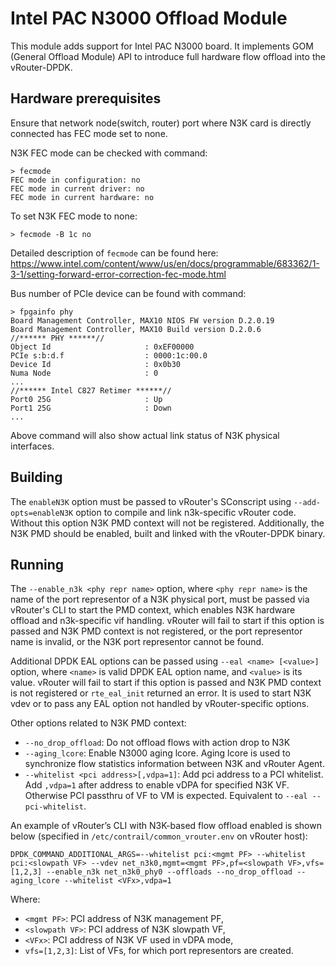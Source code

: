 # Intel PAC N3000 Offload Module

This module adds support for Intel PAC N3000 board. It implements GOM (General Offload Module) API to introduce full hardware flow offload into the vRouter-DPDK.

## Hardware prerequisites
Ensure that network node(switch, router) port where N3K card is directly connected has FEC mode set to none.

N3K FEC mode can be checked with command:
```
> fecmode
FEC mode in configuration: no
FEC mode in current driver: no
FEC mode in current hardware: no
```
To set N3K FEC mode to none:
```
> fecmode -B 1c no
```
Detailed description of `fecmode` can be found here:
https://www.intel.com/content/www/us/en/docs/programmable/683362/1-3-1/setting-forward-error-correction-fec-mode.html

Bus number of PCIe device can be found with command:
```
> fpgainfo phy
Board Management Controller, MAX10 NIOS FW version D.2.0.19
Board Management Controller, MAX10 Build version D.2.0.6
//****** PHY ******//
Object Id                     : 0xEF00000
PCIe s:b:d.f                  : 0000:1c:00.0
Device Id                     : 0x0b30
Numa Node                     : 0
...
//****** Intel C827 Retimer ******//
Port0 25G                     : Up
Port1 25G                     : Down
...
```
Above command will also show actual link status of N3K physical interfaces.

## Building

The `enableN3K` option must be passed to vRouter's SConscript using `--add-opts=enableN3K` option to compile and link n3k-specific vRouter code. Without this option N3K PMD context will not be registered.
Additionally, the N3K PMD should be enabled, built and linked with the vRouter-DPDK binary.

## Running

The `--enable_n3k <phy repr name>` option, where `<phy repr name>` is the name of the port representor of a N3K physical port, must be passed via vRouter's CLI to start the PMD context, which enables N3K hardware offload and n3k-specific vif handling. vRouter will fail to start if this option is passed and N3K PMD context is not registered, or the port representor name is invalid, or the N3K port representor cannot be found.

Additional DPDK EAL options can be passed using `--eal <name> [<value>]` option, where `<name>` is valid DPDK EAL option name, and `<value>` is its value. vRouter will fail to start if this option is passed and N3K PMD context is not registered or `rte_eal_init` returned an error. It is used to start N3K vdev or to pass any EAL option not handled by vRouter-specific options.

Other options related to N3K PMD context:

* `--no_drop_offload`: Do not offload flows with action drop to N3K
* `--aging_lcore`: Enable N3000 aging lcore. Aging lcore is used to synchronize flow statistics information between N3K and vRouter Agent.
* `--whitelist <pci address>[,vdpa=1]`: Add pci address to a PCI whitelist. Add `,vdpa=1` after address to enable vDPA for specified N3K VF. Otherwise PCI passthru of VF to VM is expected. Equivalent to `--eal --pci-whitelist`.

An example of vRouter’s CLI with N3K-based flow offload enabled is shown below (specified in `/etc/contrail/common_vrouter.env` on vRouter host):

```
DPDK_COMMAND_ADDITIONAL_ARGS=--whitelist pci:<mgmt PF> --whitelist pci:<slowpath VF> --vdev net_n3k0,mgmt=<mgmt PF>,pf=<slowpath VF>,vfs=[1,2,3] --enable_n3k net_n3k0_phy0 --offloads --no_drop_offload --aging_lcore --whitelist <VFx>,vdpa=1
```

Where:
* `<mgmt PF>`: PCI address of N3K management PF,
* `<slowpath VF>`: PCI address of N3K slowpath VF,
* `<VFx>`: PCI address of N3K VF used in vDPA mode,
* `vfs=[1,2,3]`: List of VFs, for which port representors are created.
